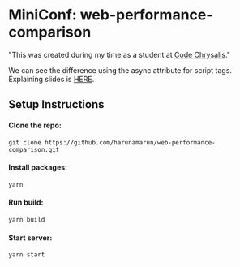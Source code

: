 # MiniConf: web-performance-comparison   
"This was created during my time as a student at <a href=https://www.codechrysalis.io/>Code Chrysalis</a>."   

We can see the difference using the async attribute for script tags.   
Explaining slides is <a href=https://www.slideshare.net/HarunaUtsumi/deep-dive-into-browser-internal-processing>HERE</a>.


## Setup Instructions
#### Clone the repo:
```
git clone https://github.com/harunamarun/web-performance-comparison.git
```

#### Install packages:
```
yarn
```

#### Run build:
```
yarn build
```

#### Start server:
```
yarn start
```




